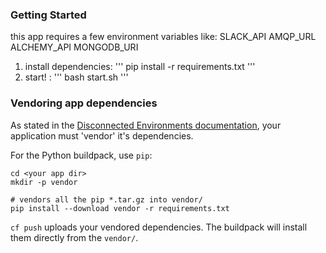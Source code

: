 ### Getting Started
this app requires a few environment variables like:
SLACK_API 
AMQP_URL 
ALCHEMY_API 
MONGODB_URI

1. install dependencies:
    '''
    pip install -r requirements.txt
    '''
2. start! :
    '''
    bash start.sh 
    '''


### Vendoring app dependencies
As stated in the [Disconnected Environments documentation](https://github.com/cf-buildpacks/buildpack-packager/blob/master/doc/disconnected_environments.md), your application must 'vendor' it's dependencies.

For the Python buildpack, use ```pip```:

```shell 
cd <your app dir>
mkdir -p vendor

# vendors all the pip *.tar.gz into vendor/
pip install --download vendor -r requirements.txt
```

```cf push``` uploads your vendored dependencies. The buildpack will install them directly from the `vendor/`.
